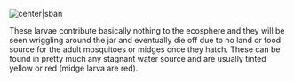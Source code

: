 ![center|sban](08326081da14cb5c7c1ef2a23df0b56b.png)

These larvae contribute basically nothing to the ecosphere and they will be seen wriggling around the jar and eventually die off due to no land or food source for the adult mosquitoes or midges once they hatch. These can be found in pretty much any stagnant water source and are usually tinted yellow or red (midge larva are red).